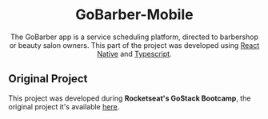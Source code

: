<h1 align="center">GoBarber-Mobile</h1>

<p align="center">The GoBarber app is a service scheduling platform, directed to barbershop or beauty salon owners. This part of the project
    was developed using <a href="https://reactnative.dev/">React Native</a> and <a href="https://www.typescriptlang.org/">Typescript</a>.</p>

<h2>Original Project</h2>
<p>This project was developed during <b>Rocketseat's GoStack Bootcamp</b>, the original project it's available 
<a href="https://github.com/MatheusPires99/gobarber-2.0">here</a>.</p>
